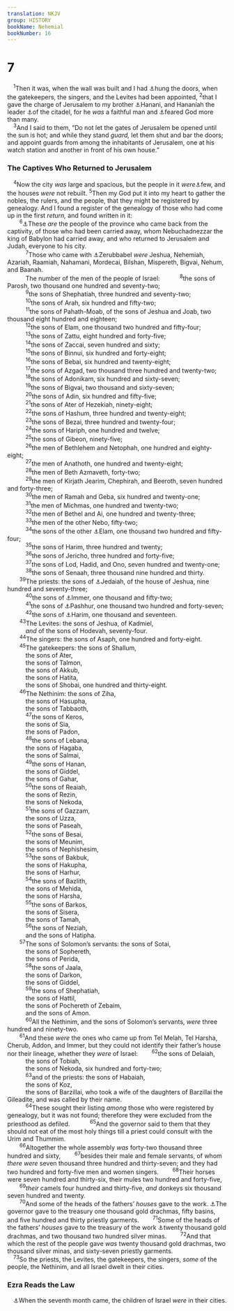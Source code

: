 ```yaml
---
translation: NKJV
group: HISTORY
bookName: Nehemial 
bookNumber: 16
---
```


<div class="title"><h1>7</h1></div>
<span class="verse ne_7_1"> <sup>1</sup>Then it was, when the wall was built and I had <a data-toggle="tooltip" data-placement="bottom" title="Neh. 6:1, 15">⚓</a>hung the doors, when the gatekeepers, the singers, and the Levites had been appointed, </span>
<span class="verse ne_7_2"><sup>2</sup>that I gave the charge of Jerusalem to my brother <a data-toggle="tooltip" data-placement="bottom" title="Neh. 1:2">⚓</a>Hanani, and Hananiah the leader <a data-toggle="tooltip" data-placement="bottom" title="Neh. 2:8; 10:23">⚓</a>of the citadel, for he <i>was</i> a faithful man and <a data-toggle="tooltip" data-placement="bottom" title="Ex. 18:21">⚓</a>feared God more than many.<br/></span>
<span class="verse ne_7_3"> <sup>3</sup>And I said to them, “Do not let the gates of Jerusalem be opened until the sun is hot; and while they stand <i>guard,</i> let them shut and bar the doors; and appoint guards from among the inhabitants of Jerusalem, one at his watch station and another in front of his own house.”<br/></span>
<div class="title"><h3>The Captives Who Returned to Jerusalem</h3></div>
<span class="verse ne_7_4"> <sup>4</sup>Now the city <i>was</i> large and spacious, but the people in it <i>were</i><a data-toggle="tooltip" data-placement="bottom" title="Deut. 4:27">⚓</a>few, and the houses <i>were</i> not rebuilt. </span>
<span class="verse ne_7_5"><sup>5</sup>Then my God put it into my heart to gather the nobles, the rulers, and the people, that they might be registered by genealogy. And I found a register of the genealogy of those who had come up in the first <i>return,</i> and found written in it:<br/></span>
<span class="verse ne_7_6">  <sup>6</sup><a data-toggle="tooltip" data-placement="bottom" title="Ezra 2:1–70">⚓</a>These <i>are</i> the people of the province who came back from the captivity, of those who had been carried away, whom Nebuchadnezzar the king of Babylon had carried away, and who returned to Jerusalem and Judah, everyone to his city.<br/></span>
<span class="verse ne_7_7">   <sup>7</sup>Those who came with <a data-toggle="tooltip" data-placement="bottom" title="Ezra 5:2; Neh. 12:1, 47; Matt. 1:12, 13">⚓</a>Zerubbabel <i>were</i> Jeshua, Nehemiah, Azariah, Raamiah, Nahamani, Mordecai, Bilshan, Mispereth, Bigvai, Nehum, and Baanah.<br/>   The number of the men of the people of Israel: </span>
<span class="verse ne_7_8">   <sup>8</sup>the sons of Parosh, two thousand one hundred and seventy-two;<br/></span>
<span class="verse ne_7_9">   <sup>9</sup>the sons of Shephatiah, three hundred and seventy-two;<br/></span>
<span class="verse ne_7_10">   <sup>10</sup>the sons of Arah, six hundred and fifty-two;<br/></span>
<span class="verse ne_7_11">   <sup>11</sup>the sons of Pahath-Moab, of the sons of Jeshua and Joab, two thousand eight hundred and eighteen;<br/></span>
<span class="verse ne_7_12">   <sup>12</sup>the sons of Elam, one thousand two hundred and fifty-four;<br/></span>
<span class="verse ne_7_13">   <sup>13</sup>the sons of Zattu, eight hundred and forty-five;<br/></span>
<span class="verse ne_7_14">   <sup>14</sup>the sons of Zaccai, seven hundred and sixty;<br/></span>
<span class="verse ne_7_15">   <sup>15</sup>the sons of Binnui, six hundred and forty-eight;<br/></span>
<span class="verse ne_7_16">   <sup>16</sup>the sons of Bebai, six hundred and twenty-eight;<br/></span>
<span class="verse ne_7_17">   <sup>17</sup>the sons of Azgad, two thousand three hundred and twenty-two;<br/></span>
<span class="verse ne_7_18">   <sup>18</sup>the sons of Adonikam, six hundred and sixty-seven;<br/></span>
<span class="verse ne_7_19">   <sup>19</sup>the sons of Bigvai, two thousand and sixty-seven;<br/></span>
<span class="verse ne_7_20">   <sup>20</sup>the sons of Adin, six hundred and fifty-five;<br/></span>
<span class="verse ne_7_21">   <sup>21</sup>the sons of Ater of Hezekiah, ninety-eight;<br/></span>
<span class="verse ne_7_22">   <sup>22</sup>the sons of Hashum, three hundred and twenty-eight;<br/></span>
<span class="verse ne_7_23">   <sup>23</sup>the sons of Bezai, three hundred and twenty-four;<br/></span>
<span class="verse ne_7_24">   <sup>24</sup>the sons of Hariph, one hundred and twelve;<br/></span>
<span class="verse ne_7_25">   <sup>25</sup>the sons of Gibeon, ninety-five;<br/></span>
<span class="verse ne_7_26">   <sup>26</sup>the men of Bethlehem and Netophah, one hundred and eighty-eight;<br/></span>
<span class="verse ne_7_27">   <sup>27</sup>the men of Anathoth, one hundred and twenty-eight;<br/></span>
<span class="verse ne_7_28">   <sup>28</sup>the men of Beth Azmaveth, forty-two;<br/></span>
<span class="verse ne_7_29">   <sup>29</sup>the men of Kirjath Jearim, Chephirah, and Beeroth, seven hundred and forty-three;<br/></span>
<span class="verse ne_7_30">   <sup>30</sup>the men of Ramah and Geba, six hundred and twenty-one;<br/></span>
<span class="verse ne_7_31">   <sup>31</sup>the men of Michmas, one hundred and twenty-two;<br/></span>
<span class="verse ne_7_32">   <sup>32</sup>the men of Bethel and Ai, one hundred and twenty-three;<br/></span>
<span class="verse ne_7_33">   <sup>33</sup>the men of the other Nebo, fifty-two;<br/></span>
<span class="verse ne_7_34">   <sup>34</sup>the sons of the other <a data-toggle="tooltip" data-placement="bottom" title="Neh. 7:12">⚓</a>Elam, one thousand two hundred and fifty-four;<br/></span>
<span class="verse ne_7_35">   <sup>35</sup>the sons of Harim, three hundred and twenty;<br/></span>
<span class="verse ne_7_36">   <sup>36</sup>the sons of Jericho, three hundred and forty-five;<br/></span>
<span class="verse ne_7_37">   <sup>37</sup>the sons of Lod, Hadid, and Ono, seven hundred and twenty-one;<br/></span>
<span class="verse ne_7_38">   <sup>38</sup>the sons of Senaah, three thousand nine hundred and thirty.<br/></span>
<span class="verse ne_7_39">  <sup>39</sup>The priests: the sons of <a data-toggle="tooltip" data-placement="bottom" title="1 Chr. 24:7">⚓</a>Jedaiah, of the house of Jeshua, nine hundred and seventy-three;<br/></span>
<span class="verse ne_7_40">   <sup>40</sup>the sons of <a data-toggle="tooltip" data-placement="bottom" title="1 Chr. 9:12">⚓</a>Immer, one thousand and fifty-two;<br/></span>
<span class="verse ne_7_41">   <sup>41</sup>the sons of <a data-toggle="tooltip" data-placement="bottom" title="Ezra 2:38; 10:22">⚓</a>Pashhur, one thousand two hundred and forty-seven;<br/></span>
<span class="verse ne_7_42">   <sup>42</sup>the sons of <a data-toggle="tooltip" data-placement="bottom" title="1 Chr. 24:8">⚓</a>Harim, one thousand and seventeen.<br/></span>
<span class="verse ne_7_43">  <sup>43</sup>The Levites: the sons of Jeshua, of Kadmiel,<br/>   <i>and</i> of the sons of Hodevah, seventy-four.<br/></span>
<span class="verse ne_7_44">  <sup>44</sup>The singers: the sons of Asaph, one hundred and forty-eight.<br/></span>
<span class="verse ne_7_45">  <sup>45</sup>The gatekeepers: the sons of Shallum,<br/>   the sons of Ater,<br/>   the sons of Talmon,<br/>   the sons of Akkub,<br/>   the sons of Hatita,<br/>   the sons of Shobai, one hundred and thirty-eight.<br/></span>
<span class="verse ne_7_46">  <sup>46</sup>The Nethinim: the sons of Ziha,<br/>   the sons of Hasupha,<br/>   the sons of Tabbaoth,<br/></span>
<span class="verse ne_7_47">   <sup>47</sup>the sons of Keros,<br/>   the sons of Sia,<br/>   the sons of Padon,<br/></span>
<span class="verse ne_7_48">   <sup>48</sup>the sons of Lebana,<br/>   the sons of Hagaba,<br/>   the sons of Salmai,<br/></span>
<span class="verse ne_7_49">   <sup>49</sup>the sons of Hanan,<br/>   the sons of Giddel,<br/>   the sons of Gahar,<br/></span>
<span class="verse ne_7_50">   <sup>50</sup>the sons of Reaiah,<br/>   the sons of Rezin,<br/>   the sons of Nekoda,<br/></span>
<span class="verse ne_7_51">   <sup>51</sup>the sons of Gazzam,<br/>   the sons of Uzza,<br/>   the sons of Paseah,<br/></span>
<span class="verse ne_7_52">   <sup>52</sup>the sons of Besai,<br/>   the sons of Meunim,<br/>   the sons of Nephishesim,<br/></span>
<span class="verse ne_7_53">   <sup>53</sup>the sons of Bakbuk,<br/>   the sons of Hakupha,<br/>   the sons of Harhur,<br/></span>
<span class="verse ne_7_54">   <sup>54</sup>the sons of Bazlith,<br/>   the sons of Mehida,<br/>   the sons of Harsha,<br/></span>
<span class="verse ne_7_55">   <sup>55</sup>the sons of Barkos,<br/>   the sons of Sisera,<br/>   the sons of Tamah,<br/></span>
<span class="verse ne_7_56">   <sup>56</sup>the sons of Neziah,<br/>   and the sons of Hatipha.<br/></span>
<span class="verse ne_7_57">  <sup>57</sup>The sons of Solomon’s servants: the sons of Sotai,<br/>   the sons of Sophereth,<br/>   the sons of Perida,<br/></span>
<span class="verse ne_7_58">   <sup>58</sup>the sons of Jaala,<br/>   the sons of Darkon,<br/>   the sons of Giddel,<br/></span>
<span class="verse ne_7_59">   <sup>59</sup>the sons of Shephatiah,<br/>   the sons of Hattil,<br/>   the sons of Pochereth of Zebaim,<br/>   and the sons of Amon.<br/></span>
<span class="verse ne_7_60">   <sup>60</sup>All the Nethinim, and the sons of Solomon’s servants, <i>were</i> three hundred and ninety-two.<br/></span>
<span class="verse ne_7_61">  <sup>61</sup>And these <i>were</i> the ones who came up from Tel Melah, Tel Harsha, Cherub, Addon, and Immer, but they could not identify their father’s house nor their lineage, whether they <i>were</i> of Israel: </span>
<span class="verse ne_7_62">  <sup>62</sup>the sons of Delaiah,<br/>   the sons of Tobiah,<br/>   the sons of Nekoda, six hundred and forty-two;<br/></span>
<span class="verse ne_7_63">   <sup>63</sup>and of the priests: the sons of Habaiah,<br/>   the sons of Koz,<br/>   the sons of Barzillai, who took a wife of the daughters of Barzillai the Gileadite, and was called by their name.<br/></span>
<span class="verse ne_7_64">   <sup>64</sup>These sought their listing <i>among</i> those who were registered by genealogy, but it was not found; therefore they were excluded from the priesthood as defiled. </span>
<span class="verse ne_7_65">   <sup>65</sup>And the governor said to them that they should not eat of the most holy things till a priest could consult with the Urim and Thummim.<br/></span>
<span class="verse ne_7_66">  <sup>66</sup>Altogether the whole assembly <i>was</i> forty-two thousand three hundred and sixty, </span>
<span class="verse ne_7_67">  <sup>67</sup>besides their male and female servants, of whom <i>there</i> <i>were</i> seven thousand three hundred and thirty-seven; and they had two hundred and forty-five men and women singers. </span>
<span class="verse ne_7_68">  <sup>68</sup>Their horses were seven hundred and thirty-six, their mules two hundred and forty-five, </span>
<span class="verse ne_7_69">  <sup>69</sup><i>their</i> camels four hundred and thirty-five, <i>and</i> donkeys six thousand seven hundred and twenty.<br/></span>
<span class="verse ne_7_70">  <sup>70</sup>And some of the heads of the fathers’ <i>houses</i> gave to the work. <a data-toggle="tooltip" data-placement="bottom" title="Neh. 8:9">⚓</a>The governor gave to the treasury one thousand gold drachmas, fifty basins, and five hundred and thirty priestly garments. </span>
<span class="verse ne_7_71">  <sup>71</sup>Some of the heads of the fathers’ <i>houses</i> gave to the treasury of the work <a data-toggle="tooltip" data-placement="bottom" title="Ezra 2:69">⚓</a>twenty thousand gold drachmas, and two thousand two hundred silver minas. </span>
<span class="verse ne_7_72">  <sup>72</sup>And that which the rest of the people gave <i>was</i> twenty thousand gold drachmas, two thousand silver minas, and sixty-seven priestly garments.<br/></span>
<span class="verse ne_7_73"> <sup>73</sup>So the priests, the Levites, the gatekeepers, the singers, <i>some</i> of the people, the Nethinim, and all Israel dwelt in their cities.<br/></span>
<div class="title"><h3>Ezra Reads the Law</h3></div>
<span class="verse ne_7_73"> <a data-toggle="tooltip" data-placement="bottom" title="Ezra 3:1">⚓</a>When the seventh month came, the children of Israel <i>were</i> in their cities.<br/></span>
